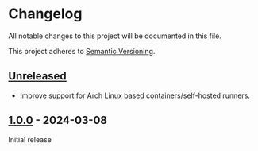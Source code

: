 # Changelog

All notable changes to this project will be documented in this file.

This project adheres to [Semantic Versioning](https://semver.org).

<!--
Note: In this file, do not use the hard wrap in the middle of a sentence for compatibility with GitHub comment style markdown rendering.
-->

## [Unreleased]

- Improve support for Arch Linux based containers/self-hosted runners.

## [1.0.0] - 2024-03-08

Initial release

[Unreleased]: https://github.com/taiki-e/checkout-action/compare/v1.0.0...HEAD
[1.0.0]: https://github.com/taiki-e/checkout-action/releases/tag/v1.0.0
